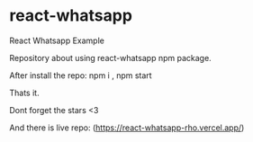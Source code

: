 # react-whatsapp
React Whatsapp Example

Repository about using react-whatsapp npm package.

After install the repo:
npm i ,
npm start

Thats it. 

Dont forget the stars <3

And there is live repo: (https://react-whatsapp-rho.vercel.app/)
